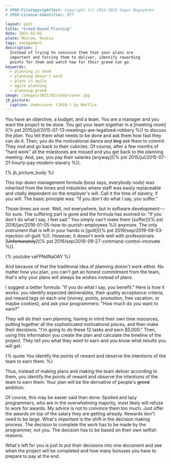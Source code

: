 ```yaml
---
# SPDX-FileCopyrightText: Copyright (c) 2014-2025 Yegor Bugayenko
# SPDX-License-Identifier: MIT

layout: post
title: "Greed-Based Planning"
date: 2021-02-02
place: Moscow, Russia
tags: management
description: |
  Instead of trying to convince them that your plans are
  important and forcing them to deliver, identify rewarding
  points for them and watch how far their greed can go.
keywords:
  - planning is dead
  - planning doesn't work
  - plans in agile
  - agile planning
  - planning greed
image: /images/2021/02/undercover.jpg
jb_picture:
  caption: Undercover (2019-) by Netflix
---
```


You have an objective, a budget, and a team. You are
a manager and you want the project to be done. You get your team together
in a [meeting room]({% pst 2015/jul/2015-07-13-meetings-are-legalized-robbery %})
to discuss the _plan_. You tell them what needs to
be done and ask them how fast they can do it. Then, you do the motivational dance
and ~~beg~~ ask them to commit. They nod and go back
to their cubicles. Of course, after a few
months of "hard work" all the milestones are missed and you get back to the planning
meeting. And, yes, you pay their salaries
[anyway]({% pst 2015/jul/2015-07-21-hourly-pay-modern-slavery %}).

<!--more-->

{% jb_picture_body %}

This top-down management formula (boss says, everybody nods) was inherited
from the times and industries where staff was easily replaceable
and vitally dependent on the employer's will.
Call it the time of slavery, if you will.
The basic principle was: "If you don't do what I say, you suffer."

Those times are over. Well, not everywhere, but in software development---for sure.
The suffering part is gone and the formula has evolved to:
"If you don't do what I say, I feel sad."
You simply can't make them [suffer]({% pst 2016/jan/2016-01-05-how-to-punish-employees %}) anymore.
The only instrument that is left in your hands is
[guilt]({% pst 2019/sep/2019-09-03-injection-of-guilt %}).
However, it doesn't work well with professionals.
[~~Unfortunately~~]({% pst 2016/sep/2016-09-27-command-control-innovate %}).

{% youtube vaFPNdNaOAY %}

And because of that the traditional idea of planning doesn't work either.
No matter how you plan, you can't get an honest commitment from the
team, that's why your plans will always be wishes instead of plans.

I suggest a better formula: "If you do what I say, you benefit."
Here is how it works: you identify expected deliverables, their quality acceptance criteria,
put reward tags on each one (money, points, promotion,
free vacation, or maybe cookies), and ask your programmers:
"How much do you want to earn?"

They will do their own planning, having in mind their own time resources,
putting together all the sophisticated motivational pieces, and then make
their decisions: "I'm going to do these 12 tasks and earn $5,000."
Then, using this information you create the plan and calculate the
timeline of the project. They tell you what they _want_ to earn
and you _know_ what results you will get.

{% quote You identify the points of reward and observe the intentions of the team to earn them. %}

Thus, instead of making plans and making the team deliver according
to them, you identify the points of reward and observe the
intentions of the team to earn them. Your plan will be the derivative
of people's ~~greed~~ ambition.

Of course, this may be easier said than done: Spoiled and lazy
programmers, who are in the overwhelming majority, most likely
will refuse to work for awards. My advice is not to convince
them too much. Just offer the awards on top of the salary they are
getting already. Rewards don't need to be large. What's important is
the shift in the decision making process. The decision to complete
the work has to be made by the programmer, not you. The decision
has to be based on their own selfish reasons.

What's left for you is just to put their decisions into one
document and see when the project will be completed and how
many bonuses you have to prepare to pay at the end.
